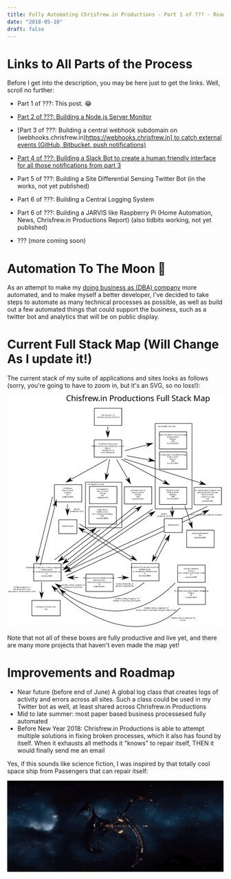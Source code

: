 ```yaml
---
title: Fully Automating Chrisfrew.in Productions - Part 1 of ??? - Roadmap and Links to Entire Process
date: "2018-05-10"
draft: false
---
```


# Links to All Parts of the Process

Before I get into the description, you may be here just to get the links. Well, scroll no further:

- Part 1 of ???: This post. :joy:
- [Part 2 of ???: Building a Node.js Server Monitor](https://chrisfrew.in/fully-automating-chrisfrew-in-productions-part-2-of-building-a-node-js-server-monitor/)
- [Part 3 of ???: Building a central webhook subdomain on (webhooks.chrisfrew.in)[https://webhooks.chrisfrew.in] to catch external events (GitHub, Bitbucket, push notifications)](https://chrisfrew.in/fully-automating-chrisfrew-in-productions-part-3-of-github-webhook-monitor/)
- [Part 4 of ???: Building a Slack Bot to create a human friendly interface for all those notifications from part 3](https://chrisfrew.in/fully-automating-chrisfrew-in-productions-part-4-of-building-a-slack-bot/)
- Part 5 of ???: Building a Site Differential Sensing Twitter Bot (in the works, not yet published)
- Part 6 of ???: Building a Central Logging System
- Part 6 of ???: Building a JARVIS like Raspberry Pi (Home Automation, News, Chrisfrew.in Productions Report) (also tidbits working, not yet published)

- ??? (more coming soon)

# Automation To The Moon :rocket:

As an attempt to make my [doing business as (DBA) company](https://chrisfrew.in/introducing-chrisfrewin-productions/) more automated, and to make myself a better developer, I've decided to take steps to automate as many technical processes as possible, as well as build out a few automated things that could support the business, such as a twitter bot and analytics that will be on public display.

# Current Full Stack Map (Will Change As I update it!)

The current stack of my suite of applications and sites looks as follows (sorry, you're going to have to zoom in, but it's an SVG, so no loss!):

![The Chrisfrew.in Productions Full Stack Map](full-stack-map.svg)

Note that not all of these boxes are fully productive and live yet, and there are many more projects that haven't even made the map yet!

# Improvements and Roadmap

- Near future (before end of June) A global log class that creates logs of activity and errors across all sites. Such a class could be used in my Twitter bot as well, at least shared across Chrisfrew.in Productions
- Mid to late summer: most paper based business processesed fully automated
- Before New Year 2018: Chrisfrew.in Productions is able to attempt multiple solutions in fixing broken processes, which it also has found by itself. When it exhausts all methods it "knows" to repair itself, THEN it would finally send me an email

Yes, if this sounds like science fiction, I was inspired by that totally cool space ship from Passengers that can repair itself:

![Yeah, that cool ship.](passengers-ship.gif)
